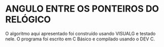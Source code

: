 # ANGULO ENTRE OS PONTEIROS DO RELÓGICO

O algoritmo aqui apresentado foi construído usando VISUALG e testado nele. O programa foi escrito em C Básico e compilado usando o DEV C.

